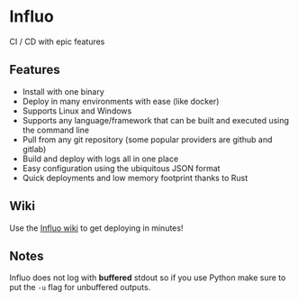 # Influo
CI / CD with epic features

## Features

* Install with one binary
* Deploy in many environments with ease (like docker)
* Supports Linux and Windows
* Supports any language/framework that can be built and executed using the command line
* Pull from any git repository (some popular providers are github and gitlab)
* Build and deploy with logs all in one place
* Easy configuration using the ubiquitous JSON format
* Quick deployments and low memory footprint thanks to Rust

## Wiki

Use the [Influo wiki](https://github.com/Danktronics/Influo/wiki) to get deploying in minutes!

## Notes
Influo does not log with **buffered** stdout so if you use Python make sure to put the `-u` flag for unbuffered outputs.
